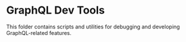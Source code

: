 # GraphQL Dev Tools

This folder contains scripts and utilities for debugging and developing GraphQL-related features.
